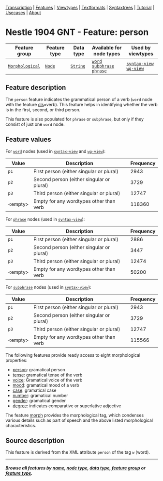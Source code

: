 <a name="start"></a>
<div class="hidden-content">
<a href="../transcription.md">Transcription</a> | <a href="README.md#start">Features</a> | <a href="../viewtypes.md#start">Viewtypes</a> | <a href="../textformats.md#start">Textformats</a> |  <a href="../syntaxtrees.md#start">Syntaxtrees</a> | <a href="../../tutorial/README.md#start">Tutorial</a> | <a href="../usecases/README.md#start">Usecases</a> | <a href="../about.md#start">About</a>
</div>

# Nestle 1904 GNT - Feature: person

Feature group | Feature type | Data type | Available for node types | Used by viewtypes
---  | --- | --- | --- | ---
[`Morphological`](featuresbygroup.md#morphological-features) | [`Node`](featuresbyfeaturetype.md#node-features)  | [`String`](featuresbydatatype.md#string-datatype) | [`word`](featuresbynodetype.md#word-nodes) [`subphrase`](featuresbynodetype.md#subphrase-nodes) [`phrase`](featuresbynodetype.md#phrase-nodes) | [`syntax-view`](../syntax-view.md#start) [`wg-view`](../wg-view.md#start)

## Feature description

The `person` feature indicates the grammatical person of a verb (`word` node with the feature [cls](cls.md#start)=verb). This feature helps in identifying whether the verb is in the first, second, or third person.

This feature is also populated for `phrase` or `subphrase`, but only if they consist of just one `word` node.

## Feature values

For [`word`](featuresbynodetype.md#word-nodes) nodes (used in [`syntax-view`](../syntax-view.md#start) and  [`wg-view`](../wg-view.md#start)):

Value | Description | Frequency
--- | --- | ---
`p1` | First person (either singular or plural) | 2943
`p2` | Second person (either singular or plural) | 3729
`p3` | Third person (either singular or plural) | 12747
&lt;empty&gt; | Empty for any wordtypes other than verb | 118360

For [`phrase`](featuresbynodetype.md#phrase-nodes) nodes (used in [`syntax-view`](../syntax-view.md#start)):

Value | Description | Frequency
--- | --- | ---
`p1` | First person (either singular or plural) | 2886
`p2` | Second person (either singular or plural) | 3447
`p3` | Third person (either singular or plural) | 12474
&lt;empty&gt;  | Empty for any wordtypes other than verb | 50200

For [`subphrase`](featuresbynodetype.md#subphrase-nodes) nodes (used in [`syntax-view`](../syntax-view.md#start)):

Value | Description | Frequency
--- | --- | ---
`p1` | First person (either singular or plural) | 2943
`p2` | Second person (either singular or plural) | 3729
`p3` | Third person (either singular or plural) | 12747
&lt;empty&gt;  | Empty for any wordtypes other than verb | 115566

The following features provide ready access to eight morphological properties:

 - [person](person.md#start): gramatical person
 - [tense](tense.md#start): gramatical tense of the verb
 - [voice](voice.md#start): Gramatical voice of the verb
 - [mood](mood.md#start): gramatical mood of a verb
 - [case](case.md#start): gramatical case
 - [number](number.md#start): gramatical number
 - [gender](gender.md#start): gramatical gender
 - [degree](degree.md#start): indicates comparative or superlative adjective

The feature [morph](morph.md#start) provides the morphological tag, which condenses various details such as part of speech and the above listed morphological characteristics.

## Source description

This feature is derived from the XML attribute `person` of the tag `w` (word).

---
#### *Browse all features by [name](featuresbyname.md#start), [node type](featuresbynodetype.md#start), [data type](featuresbydatatype.md#start), [feature group](featuresbygroup.md#start) or [feature type](featuresbyfeaturetype.md#start).*

